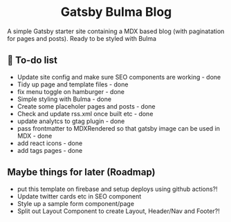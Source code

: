 <h1 align="center">
  Gatsby Bulma Blog
</h1>
<p>A simple Gatsby starter site containing a MDX based blog (with paginatation for pages and posts). Ready to be styled with Bulma</p>

## 🚀 To-do list

- Update site config and make sure SEO components are working - done
- Tidy up page and template files - done
- fix menu toggle on hamburger - done
- Simple styling with Bulma - done
- Create some placeholer pages and posts - done
- Check and update rss.xml once built etc - done
- update analytcs to gtag plugin - done
- pass frontmatter to MDXRendered so that gatsby image can be used in MDX - done
- add react icons - done
- add tags pages - done

## Maybe things for later (Roadmap)

- put this template on firebase and setup deploys using github actions?!
- Update twitter cards etc in SEO component
- Style up a sample form component/page
- Split out Layout Component to create Layout, Header/Nav and Footer?!
